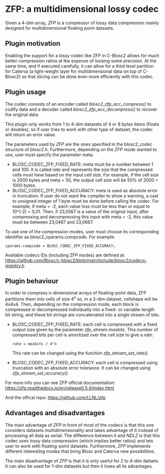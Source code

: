 ZFP: a multidimensional lossy codec
=============================================================================

Given a 4-dim array, *ZFP* is a compressor of lossy data compression mainly designed for multidimensional floating point datasets.

Plugin motivation
--------------------

Enabling the support for a lossy codec like ZFP in C-Blosc2 allows for much better compression ratios at the expense of loosing some precision.  At the same time, and if executed carefully, it can allow for a third level partition for Caterva (a light-weight layer for multidimensional data on top of C-Blosc2) so that slicing can be done even more efficiently with this codec.

Plugin usage
-------------------

The codec consists of an encoder called *blosc2_zfp_acc_compress()* to codify data and
a decoder called *blosc2_zfp_acc_decompress()* to recover the original data.

This plugin only works from 1 to 4-dim datasets of 4 or 8 bytes items (floats or doubles),
so if user tries to work with other type of dataset, the codec will return an error value.

The parameters used by *ZFP* are the ones specified in the *blosc2_codec*
structure of *blosc2.h*.
Furthermore, depending on the *ZFP* mode wanted to use, user must specify the parameter meta.

- BLOSC_CODEC_ZFP_FIXED_RATE: meta must be a number between 1 and 100. It is called *rate* and represents the size that the compressed cells must have based on the input cell size. For example, if the cell size is 2000 bytes and meta = 50, the output cell size will be 50% of 2000 = 1000 bytes.
- BLOSC_CODEC_ZFP_FIXED_ACCURACY: meta is used as absolute error in truncation. If user do not want the compiler to show a warning, a cast to unsigned integer of 1 byte must be done before calling the codec. For example, if meta = -2, each value loss must be less than or equal to 10^(-2) = 0,01. Then, if 23,0567 is a value of the original input, after compressing and decompressing this input with meta = -2, this value must be between 23,0467 and 23,0667.

To use one of the compression modes, user must choose its corresponding identifier as blosc2_cparams.compcode. For example:

    cparams.compcode = BLOSC_CODEC_ZFP_FIXED_ACCURACY;

Available codecs IDs (including ZFP modes) are defined at:
https://github.com/Blosc/c-blosc2/blob/main/include/blosc2/codecs-registry.h

Plugin behaviour
-------------------

In order to compress n-dimensional arrays of floating-point data, ZFP partitions them into cells of size 4<sup>n</sup> so, in a 3-dim dataset, cellshape will be 4x4x4.
Then, depending on the compression mode, each block is compressed or decompressed individually into a fixed- or variable-length bit string, and these bit strings are concatenated into a single stream of bits.


- BLOSC_CODEC_ZFP_FIXED_RATE: each cell is compressed with a fixed output size given by the parameter *zfp_stream.maxbits*. This number of compressed bits per cell is amortized over the cell size to give a *rate*:

      rate = maxbits / 4^n

  This rate can be changed using the function *zfp_stream_set_rate()*.


- BLOSC_CODEC_ZFP_FIXED_ACCURACY: each cell is compressed using truncation with an absolute error tolerance. It can be changed using *zfp_stream_set_accuracy()*.

For more info you can see ZFP official documentation:
https://zfp.readthedocs.io/en/release0.5.4/index.html

And the offical repo:
https://github.com/LLNL/zfp

Advantages and disadvantages
------------------------------

The main advantage of *ZFP* in front of most of the codecs is that this one
considers datasets multidimensionality and takes advantage of it instead of
processing all data as serial. The difference between it and *NDLZ* is that this codec uses lossy data compression (which implies better ratios) and lets user to work with floating-point datasets.
Furthermore, *ZFP* implements different interesting modes that bring Blosc and Caterva new possibilities.

The main disadvantage of *ZFP* is that it is only useful for 2 to 4-dim datsets. It can also be used for 1-dim datasets but then it loses all its advantages.
